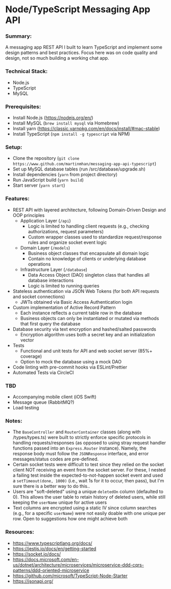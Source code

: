 # Node/TypeScript Messaging App API

### Summary:
  A messaging app REST API I built to learn TypeScript and implement some design patterns and best practices. Focus here was on code quality and design, not so much building a working chat app.

### Technical Stack:
  - Node.js
  - TypeScript
  - MySQL

### Prerequisites:
  - Install Node.js (https://nodejs.org/en/)
  - Install MySQL (`brew install mysql` via Homebrew)
  - Install yarn (https://classic.yarnpkg.com/en/docs/install/#mac-stable)
  - Install TypeScript (`npm install -g typescript` via NPM)

### Setup:
  - Clone the repository (`git clone https://www.github.com/martinmhan/messaging-app-api-typescript`)
  - Set up MySQL database tables (run /src/database/upgrade.sh)
  - Install dependencies (`yarn` from project directory)
  - Run JavaScript build (`yarn build`)
  - Start server (`yarn start`)

### Features:
  - REST API with layered architecture, following Domain-Driven Design and OOP principles
    - Application Layer (`/api`)
      - Logic is limited to handling client requests (e.g., checking authorizations, request parameters)
      - Custom wrapper classes used to standardize request/response rules and organize socket event logic
    - Domain Layer (`/models`)
      - Business object classes that encapsulate all domain logic
      - Contain no knowledge of clients or underlying database operations
    - Infrastructure Layer (`/database`)
      - Data Access Object (DAO) singleton class that handles all database interactions
      - Logic is limited to running queries
  - Stateless authentication via JSON Web Tokens (for both API requests and socket connections)
    - JWTs obtained via Basic Access Authentication login
  - Custom implementation of Active Record Pattern
    - Each instance reflects a current table row in the database
    - Business objects can only be instantiated or mutated via methods that first query the database
  - Database security via text encryption and hashed/salted passwords
    - Encryption algorithm uses both a secret key and an initialization vector
  - Tests
    - Functional and unit tests for API and web socket server (85%+ coverage)
    - Option to mock the database using a mock DAO
  - Code linting with pre-commit hooks via ESLint/Prettier
  - Automated Tests via CircleCI

### TBD
  - Accompanying mobile client (iOS Swift)
  - Message queue (RabbitMQ?)
  - Load testing

### Notes:
  - The `BaseController` and `RouterContainer` classes (along with /types/types.ts) were built to strictly enforce specific protocols in handling requests/responses (as opposed to using stray request handler functions passed into an `Express.Router` instance). Namely, the response body must follow the `JSONResponse` interface, and error messages/status codes are pre-defined.
  - Certain socket tests were difficult to test since they relied on the socket client NOT receiving an event from the socket server. For these, I nested a failing test inside the expected-to-not-happen socket event and used a `setTimeout(done, 1000)` (i.e., wait 1s for it to occur, then pass), but I'm sure there is a better way to do this..
  - Users are "soft-deleted" using a unique `deletedOn` column (defaulted to 0). This allows the user table to retain history of deleted users, while still keeping the `userName` unique for active users
  - Text columns are encrypted using a static IV since column searches (e.g., for a specific `userName`) were not easily doable with one unique per row. Open to suggestions how one might achieve both

### Resources:
  - https://www.typescriptlang.org/docs/
  - https://jestjs.io/docs/en/getting-started
  - https://socket.io/docs/
  - https://docs.microsoft.com/en-us/dotnet/architecture/microservices/microservice-ddd-cqrs-patterns/ddd-oriented-microservice
  - https://github.com/microsoft/TypeScript-Node-Starter
  - https://jsonapi.org/
